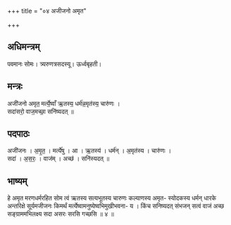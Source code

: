 +++
title = "०४ अजीजनो अमृत"

+++
## अधिमन्त्रम्
पवमानः सोमः। त्र्यरुणत्रसदस्यू। ऊर्ध्वबृहती।

## मन्त्रः
अजी॑जनो अमृत॒ मर्त्ये॒ष्वाँ ऋ॒तस्य॒ धर्म॑न्न॒मृत॑स्य॒ चारु॑णः ।  
सदा॑सरो॒ वाज॒मच्छा॒ सनि॑ष्यदत् ॥

## पदपाठः
अजी॑जनः । अ॒मृ॒त॒ । मर्त्ये॑षु । आ । ऋ॒तस्य॑ । धर्म॑न् । अ॒मृत॑स्य । चारु॑णः ।  
सदा॑ । अ॒स॒रः॒ । वाज॑म् । अच्छ॑ । सनि॑स्यदत् ॥

## भाष्यम्
हे अमृत मरणधर्मरहित सोम त्वं ऋतस्य सत्यभूतस्य चारुणः कल्याणस्य अमृत- स्योदकस्य धर्मन् धारके अन्तरिक्षे सूर्यमजीजनः किमर्थं मर्त्येष्वामनुष्येष्वभिमुखीभवना- य । किंच सनिष्यदत् संभजन् सत्वं वाजं अच्छ सङ्ग्राममभिलक्ष्य सदा असरः सरसि गच्छसि ॥ ४ ॥